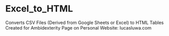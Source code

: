 # Excel_to_HTML
Converts CSV Files (Derived from Google Sheets or Excel) to HTML Tables
Created for Ambidexterity Page on Personal Website: lucasluwa.com
